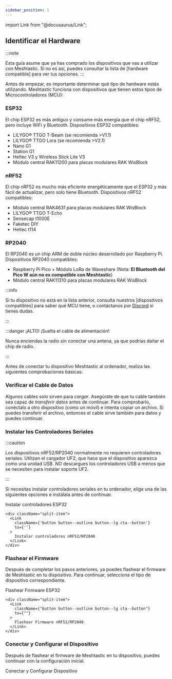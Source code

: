```yaml
---
sidebar_position: 1
---
```


import Link from "@docusaurus/Link";


## Identificar el Hardware

:::note

Esta guía asume que ya has comprado los dispositivos que vas a utilizar con Meshtastic. Si no es así, puedes consultar la lista de [hardware compatible]
para ver tus opciones.
:::

Antes de empezar, es importante determinar qué tipo de hardware estás utilizando. Meshtastic funciona con dispositivos que tienen estos tipos de Microcontroladores (MCU):

### ESP32

El chip ESP32 es más antiguo y consume más energía que el chip nRF52, pero incluye WiFi y Bluetooth. Dispositivos ESP32 compatibles:

- LILYGO® TTGO T-Beam (se recomienda >V1.1)
- LILYGO® TTGO Lora (se recomienda >V2.1)
- Nano G1
- Station G1
- Heltec V3 y Wireless Stick Lite V3
- Módulo central RAK11200 para placas modulares RAK WisBlock

### nRF52

El chip nRF52 es mucho más eficiente energéticamente que el ESP32 y más fácil de actualizar, pero solo tiene Bluetooth. Dispositivos nRF52 compatibles:

- Módulo central RAK4631 para placas modulares RAK WisBlock
- LILYGO® TTGO T-Echo
- Sensecap t1000E
- Faketec DIY
- Heltec t114

### RP2040

El RP2040 es un chip ARM de doble núcleo desarrollado por Raspberry Pi. Dispositivos RP2040 compatibles:

- Raspberry Pi Pico + Módulo LoRa de Waveshare (Nota: **El Bluetooth del Pico W aún no es compatible con Meshtastic**)
- Módulo central RAK11310 para placas modulares RAK WisBlock

:::info

Si tu dispositivo no está en la lista anterior, consulta nuestros [dispositivos compatibles] para saber qué MCU tiene, o contáctanos por [Discord](https://discord.gg/ktMAKGBnBs) si tienes dudas.

:::

:::danger ¡ALTO! ¡Suelta el cable de alimentación!

Nunca enciendas la radio sin conectar una antena, ya que podrías dañar el chip de radio.

:::

Antes de conectar tu dispositivo Meshtastic al ordenador, realiza las siguientes comprobaciones básicas:

### Verificar el Cable de Datos

Algunos cables solo sirven para _cargar_. Asegúrate de que tu cable también sea capaz de _transferir datos_ antes de continuar. Para comprobarlo, conéctalo a otro dispositivo (como un móvil) e intenta copiar un archivo. Si puedes transferir el archivo, entonces el cable sirve también para datos y puedes continuar.

### Instalar los Controladores Seriales

:::caution

Los dispositivos nRF52/RP2040 normalmente no requieren controladores seriales. Utilizan el cargador UF2, que hace que el dispositivo aparezca como una unidad USB. _NO_ descargues los controladores USB a menos que se necesiten para instalar soporte UF2.

:::

Si necesitas instalar controladores seriales en tu ordenador, elige una de las siguientes opciones e instálala antes de continuar.

<div className="indexCtasBody">
  <div className="split-container">
    <div className="split-item">
      <Link
        className={'button button--outline button--lg cta--button'}
        to={''}
      >
        Instalar controladores ESP32
      </Link>
    </div>

    <div className="split-item">
      <Link
        className={'button button--outline button--lg cta--button'}
        to={''}
      >
        Instalar controladores nRF52/RP2040
      </Link>
    </div>
  </div>
</div>

### Flashear el Firmware

Después de completar los pasos anteriores, ya puedes flashear el firmware de Meshtastic en tu dispositivo. Para continuar, selecciona el tipo de dispositivo correspondiente.

<div className="indexCtasBody">
  <div className="split-container">
    <div className="split-item">
      <Link
        className={"button button--outline button--lg cta--button"}
        to={""}
      >
        Flashear Firmware ESP32
      </Link>
    </div>

    <div className="split-item">
      <Link
        className={"button button--outline button--lg cta--button"}
        to={""}
      >
        Flashear Firmware nRF52/RP2040
      </Link>
    </div>
  </div>
</div>

### Conectar y Configurar el Dispositivo

Después de flashear el firmware de Meshtastic en tu dispositivo, puedes continuar con la configuración inicial.

<div className="indexCtasBody">
  <Link
    className={"button button--outline button--lg cta--button"}
    to={""}
  >
    Conectar y Configurar Dispositivo
  </Link>
</div>


